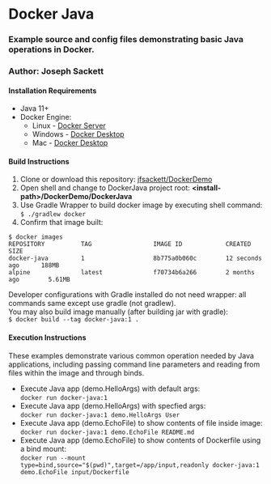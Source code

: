 # Docker Java
### Example source and config files demonstrating basic Java operations in Docker.
### Author: Joseph Sackett

#### Installation Requirements
- Java 11+  
- Docker Engine:
    - Linux - [Docker Server](https://docs.docker.com/engine/install#server)
    - Windows - [Docker Desktop](https://docs.docker.com/docker-for-windows/install/)
    - Mac - [Docker Desktop](https://docs.docker.com/docker-for-mac/install/)

#### Build Instructions
1. Clone or download this repository: [jfsackett/DockerDemo](https://github.com/jfsackett/DockerDemo)
2. Open shell and change to DockerJava project root: **&lt;install-path&gt;/DockerDemo/DockerJava**
3. Use Gradle Wrapper to build docker image by executing shell command:  
   `$ ./gradlew docker`
4. Confirm that image built:
```
$ docker images
REPOSITORY          TAG                 IMAGE ID            CREATED             SIZE
docker-java         1                   8b775a0b060c        12 seconds ago      188MB
alpine              latest              f70734b6a266        2 months ago        5.61MB
```

Developer configurations with Gradle installed do not need wrapper: all commands same except use gradle (not gradlew).  
You may also build image manually (after building jar with gradle):  
`$ docker build --tag docker-java:1 .`

#### Execution Instructions
These examples demonstrate various common operation needed by Java applications, including passing command line parameters and reading from files within the image and through binds.  
- Execute Java app (demo.HelloArgs) with default args:  
`docker run docker-java:1`  
- Execute Java app (demo.HelloArgs) with specfied args:  
`docker run docker-java:1 demo.HelloArgs User`
- Execute Java app (demo.EchoFile) to show contents of file inside image:  
`docker run docker-java:1 demo.EchoFile README.md`  
- Execute Java app (demo.EchoFile) to show contents of Dockerfile using a bind mount:  
`docker run --mount type=bind,source="$(pwd)",target=/app/input,readonly docker-java:1 demo.EchoFile input/Dockerfile`  
